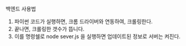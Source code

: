 백엔드 사용법

1. 파이썬 코드가 실행하면, 크롬 드라이버와 연동하여, 크롤링한다.
2. 끝나면, 크롤링한 갯수가 뜹니다.
3. 이를 명령쉘로 node sever.js 을 실행하면 업데이트된 정보로 서버는 켜진다.
